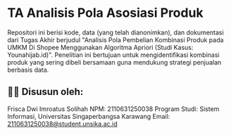 # TA Analisis Pola Asosiasi Produk
Repositori ini berisi kode, data (yang telah dianonimkan), dan dokumentasi dari Tugas Akhir berjudul "Analisis Pola Pembelian Kombinasi Produk pada UMKM Di Shopee Menggunakan Algoritma Apriori (Studi Kasus: Younahijab.id)".
Penelitian ini bertujuan untuk mengidentifikasi kombinasi produk yang sering dibeli bersamaan guna mendukung strategi penjualan berbasis data.
## 🧑‍💻 Disusun oleh:
Frisca Dwi Imroatus Solihah
NPM: 2110631250038
Program Studi: Sistem Informasi, Universitas Singaperbangsa Karawang
Email: 2110631250038@student.unsika.ac.id
